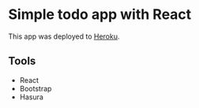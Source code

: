 # Simple todo app with React

This app was deployed to [Heroku](https://thawing-refuge-17332.herokuapp.com).

## Tools

-   React
-   Bootstrap
-   Hasura
